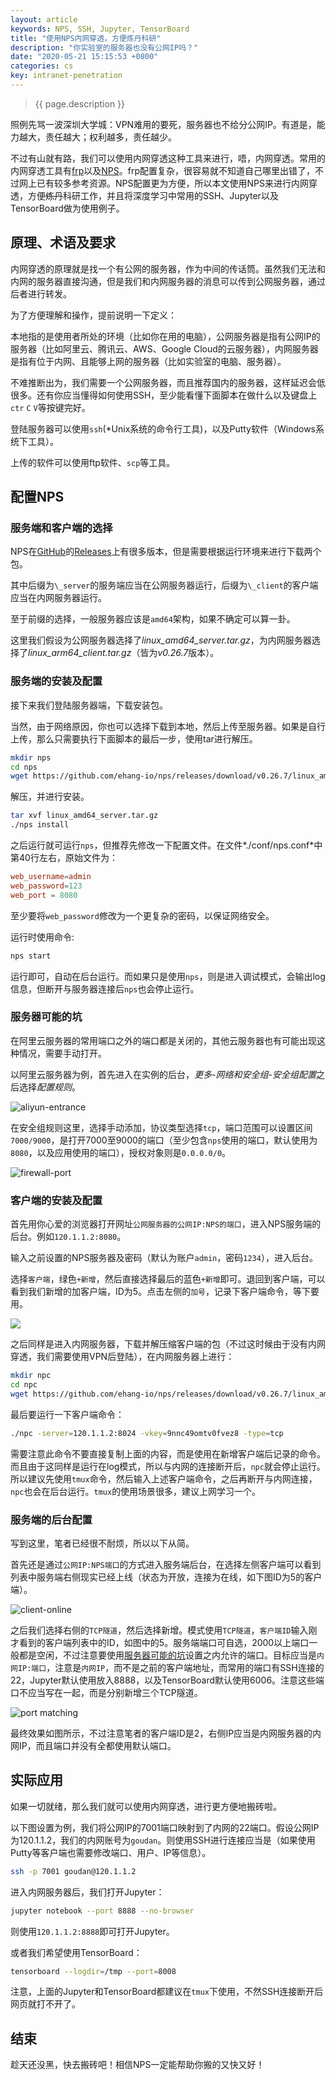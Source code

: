 ```yaml
---
layout: article
keywords: NPS, SSH, Jupyter, TensorBoard
title: "使用NPS内网穿透，方便炼丹科研"
description: "你实验室的服务器也没有公网IP吗？"
date: "2020-05-21 15:15:53 +0800"
categories: cs
key: intranet-penetration
---
```


> {{ page.description }}

<!--more-->

照例先骂一波深圳大学城：VPN难用的要死，服务器也不给分公网IP。有道是，能力越大，责任越大；权利越多，责任越少。

不过有山就有路，我们可以使用内网穿透这种工具来进行，唔，内网穿透。常用的内网穿透工具有[frp](https://github.com/fatedier/frp)以及[NPS](https://github.com/ehang-io/nps)。frp配置复杂，很容易就不知道自己哪里出错了，不过网上已有较多参考资源。NPS配置更为方便，所以本文使用NPS来进行内网穿透，方便~~炼丹~~科研工作，并且将深度学习中常用的SSH、Jupyter以及TensorBoard做为使用例子。

## 原理、术语及要求

内网穿透的原理就是找一个有公网的服务器，作为中间的传话筒。虽然我们无法和内网的服务器直接沟通，但是我们和内网服务器的消息可以传到公网服务器，通过后者进行转发。

为了方便理解和操作，提前说明一下定义：

本地指的是使用者所处的环境（比如你在用的电脑），公网服务器是指有公网IP的服务器（比如阿里云、腾讯云、AWS、Google Cloud的云服务器），内网服务器是指有位于内网、且能够上网的服务器（比如实验室的电脑、服务器）。

不难推断出为，我们需要一个公网服务器，而且推荐国内的服务器，这样延迟会低很多。还有你应当懂得如何使用SSH，至少能看懂下面脚本在做什么以及键盘上`ctr` `C` `V`等按键完好。

登陆服务器可以使用`ssh`(\*Unix系统的命令行工具)，以及Putty软件（Windows系统下工具）。

上传的软件可以使用ftp软件、`scp`等工具。

## 配置NPS

### 服务端和客户端的选择

NPS在[GitHub](https://github.com/ehang-io/nps)的[Releases](https://github.com/ehang-io/nps/releases)上有很多版本，但是需要根据运行环境来进行下载两个包。

其中后缀为`\_server`的服务端应当在公网服务器运行，后缀为`\_client`的客户端应当在内网服务器运行。

至于前缀的选择，一般服务器应该是`amd64`架构，如果不确定可以算一卦。

这里我们假设为公网服务器选择了*linux_amd64_server.tar.gz*，为内网服务器选择了*linux_arm64_client.tar.gz*（皆为*v0.26.7*版本）。

### 服务端的安装及配置

接下来我们登陆服务器端，下载安装包。

当然，由于网络原因，你也可以选择下载到本地，然后上传至服务器。如果是自行上传，那么只需要执行下面脚本的最后一步，使用tar进行解压。

```bash
mkdir nps
cd nps
wget https://github.com/ehang-io/nps/releases/download/v0.26.7/linux_amd64_server.tar.gz # 架构不同，选择不同
```

解压，并进行安装。

```bash
tar xvf linux_amd64_server.tar.gz
./nps install
```

之后运行就可运行`nps`，但推荐先修改一下配置文件。在文件*./conf/nps.conf*中第40行左右，原始文件为：

```conf
web_username=admin
web_password=123
web_port = 8080
```

至少要将`web_password`修改为一个更复杂的密码，以保证网络安全。

运行时使用命令:

```bash
nps start
```

运行即可，自动在后台运行。而如果只是使用`nps`，则是进入调试模式，会输出log信息，但断开与服务器连接后`nps`也会停止运行。

### 服务器可能的坑

在阿里云服务器的常用端口之外的端口都是关闭的，其他云服务器也有可能出现这种情况，需要手动打开。

以阿里云服务器为例，首先进入在实例的后台，*更多*-*网络和安全组*-*安全组配置*之后选择*配置规则*。

![aliyun-entrance](/assets/images/intranet-penetration/aliyun-entrance.png)

在安全组规则这里，选择手动添加，协议类型选择`tcp`，端口范围可以设置区间`7000/9000`，是打开7000至9000的端口（至少包含`nps`使用的端口，默认使用为`8080`，以及应用使用的端口），授权对象则是`0.0.0.0/0`。

![firewall-port](/assets/images/intranet-penetration/firewall-port.png)


### 客户端的安装及配置

首先用你心爱的浏览器打开网址`公网服务器的公网IP:NPS的端口`，进入NPS服务端的后台。例如`120.1.1.2:8080`。

输入之前设置的NPS服务器及密码（默认为账户`admin`，密码`1234`），进入后台。

选择`客户端`，绿色`+新增`，然后直接选择最后的蓝色`+新增`即可。退回到客户端，可以看到我们新增的加客户端，ID为5。点击左侧的`加号`，记录下客户端命令，等下要用。

![](/assets/images/intranet-penetration/client-list.png)

之后同样是进入内网服务器，下载并解压缩客户端的包（不过这时候由于没有内网穿透，我们需要使用VPN后登陆），在内网服务器上进行：

```bash
mkdir npc
cd npc
wget https://github.com/ehang-io/nps/releases/download/v0.26.7/linux_amd64_client.tar.gz # 架构不同，选择不同
```

最后要运行一下客户端命令：

```bash
./npc -server=120.1.1.2:8024 -vkey=9nnc49omtv0fvez8 -type=tcp
```

需要注意此命令不要直接复制上面的内容，而是使用在新增客户端后记录的命令。而且由于这同样是运行在log模式，所以与内网的连接断开后，`npc`就会停止运行。所以建议先使用`tmux`命令，然后输入上述客户端命令，之后再断开与内网连接，`npc`也会在后台运行。`tmux`的使用场景很多，建议上网学习一个。

### 服务端的后台配置

写到这里，笔者已经很不耐烦，所以以下从简。

首先还是通过`公网IP:NPS端口`的方式进入服务端后台，在选择左侧客户端可以看到列表中服务端右侧现实已经上线（状态为开放，连接为在线，如下图ID为5的客户端）。

![client-online](/assets/images/intranet-penetration/client-online.png)

之后我们选择右侧的`TCP隧道`，然后选择新增。模式使用`TCP隧道`，`客户端ID`输入刚才看到的客户端列表中的ID，如图中的5。服务端端口可自选，2000以上端口一般都是空闲，不过注意要使用[服务器可能的坑](#服务器可能的坑)设置之内允许的端口。目标应当是`内网IP:端口`，注意是`内网IP`，而不是之前的客户端地址，而常用的端口有SSH连接的22，Jupyter默认使用放入8888，以及TensorBoard默认使用6006。注意这些端口不应当写在一起，而是分别新增三个TCP隧道。

![port matching](/assets/images/intranet-penetration/port-match.png)

最终效果如图所示，不过注意笔者的客户端ID是2，右侧IP应当是内网服务器的内网IP，而且端口并没有全都使用默认端口。

## 实际应用

如果一切就绪，那么我们就可以使用内网穿透，进行更方便地搬砖啦。

以下图设置为例，我们将公网IP的7001端口映射到了内网的22端口。假设公网IP为120.1.1.2，我们的内网账号为`goudan`。则使用SSH进行连接应当是（如果使用Putty等客户端也需要修改端口、用户、IP等信息）。

```bash
ssh -p 7001 goudan@120.1.1.2
```

进入内网服务器后，我们打开Jupyter：

```bash
jupyter notebook --port 8888 --no-browser
```

则使用`120.1.1.2:8888`即可打开Jupyter。

或者我们希望使用TensorBoard：

```bash
tensorboard --logdir=/tmp --port=8008
```

注意，上面的Jupyter和TensorBoard都建议在`tmux`下使用，不然SSH连接断开后网页就打不开了。

## 结束

趁天还没黑，快去搬砖吧！相信NPS一定能帮助你搬的又快又好！

